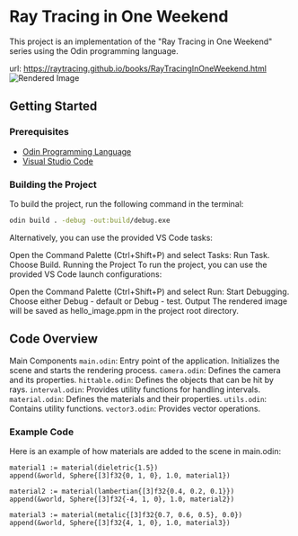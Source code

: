 # Ray Tracing in One Weekend

This project is an implementation of the "Ray Tracing in One Weekend" series using the Odin programming language.

url: https://raytracing.github.io/books/RayTracingInOneWeekend.html
![Rendered Image](D:\Projects\RT_Weekend\output.png)

## Getting Started

### Prerequisites

- [Odin Programming Language](https://odin-lang.org/)
- [Visual Studio Code](https://code.visualstudio.com/)

### Building the Project

To build the project, run the following command in the terminal:

```sh
odin build . -debug -out:build/debug.exe
```

Alternatively, you can use the provided VS Code tasks:

Open the Command Palette (Ctrl+Shift+P) and select Tasks: Run Task.
Choose Build.
Running the Project
To run the project, you can use the provided VS Code launch configurations:

Open the Command Palette (Ctrl+Shift+P) and select Run: Start Debugging.
Choose either Debug - default or Debug - test.
Output
The rendered image will be saved as hello_image.ppm in the project root directory.
 
## Code Overview
Main Components
`main.odin`: Entry point of the application. Initializes the scene and starts the rendering process.
`camera.odin`: Defines the camera and its properties.
`hittable.odin`: Defines the objects that can be hit by rays.
`interval.odin`: Provides utility functions for handling intervals.
`material.odin`: Defines the materials and their properties.
`utils.odin`: Contains utility functions.
`vector3.odin`: Provides vector operations.

### Example Code
Here is an example of how materials are added to the scene in main.odin:

```odin
material1 := material(dieletric{1.5})
append(&world, Sphere{[3]f32{0, 1, 0}, 1.0, material1})

material2 := material(lambertian{[3]f32{0.4, 0.2, 0.1}})
append(&world, Sphere{[3]f32{-4, 1, 0}, 1.0, material2})

material3 := material(metalic{[3]f32{0.7, 0.6, 0.5}, 0.0})
append(&world, Sphere{[3]f32{4, 1, 0}, 1.0, material3})
```